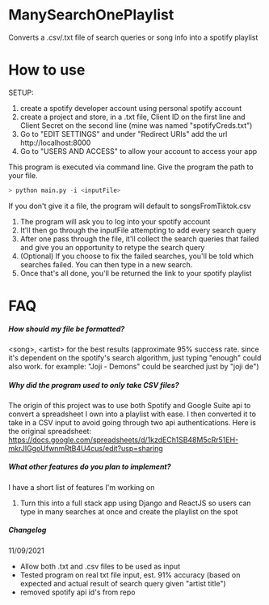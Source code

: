 # ManySearchOnePlaylist
Converts a .csv/.txt file of search queries or song info into a spotify playlist

# How to use
SETUP:
1. create a spotify developer account using personal spotify account
2. create a project and store, in a .txt file, Client ID on the first line and Client Secret on the second line (mine was named "spotifyCreds.txt")
3. Go to "EDIT SETTINGS" and under "Redirect URIs" add the url http://localhost:8000
4. Go to "USERS AND ACCESS" to allow your account to access your app

This program is executed via command line.
Give the program the path to your file.
```python
> python main.py -i <inputFile>
```
If you don't give it a file, the program will default to songsFromTiktok.csv

1. The program will ask you to log into your spotify account
2. It'll then go through the inputFile attempting to add every search query
3. After one pass through the file, it'll collect the search queries that failed and give you an opportunity to retype the search query
4. (Optional) If you choose to fix the failed searches, you'll be told which searches failed. You can then type in a new search.
5. Once that's all done, you'll be returned the link to your spotify playlist


# FAQ
##### How should my file be formatted?
\<song\>, \<artist\> for the best results (approximate 95% success rate. since it's dependent on the spotify's search algorithm, just typing "enough" could also work. for example: "Joji - Demons" could be searched just by "joji de")


##### Why did the program used to only take CSV files?
The origin of this project was to use both Spotify and Google Suite api to convert a spreadsheet I own into a playlist with ease. 
I then converted it to take in a CSV input to avoid going through two api authentications.
Here is the original spreadsheet: https://docs.google.com/spreadsheets/d/1kzdECh1SB48M5cRr51EH-mkrJIGgoUfwnmRtB4U4cus/edit?usp=sharing

##### What other features do you plan to implement?
I have a short list of features I'm working on
1. Turn this into a full stack app using Django and ReactJS so users can type in many searches at once and create the playlist on the spot

##### Changelog
11/09/2021  
- Allow both .txt and .csv files to be used as input
- Tested program on real txt file input, est. 91% accuracy (based on expected and actual result of search query given "artist title")
- removed spotify api id's from repo 
